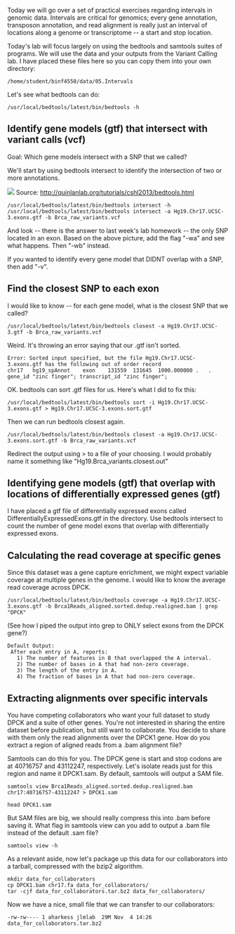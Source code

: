 Today we will go over a set of practical exercises regarding intervals in genomic data. Intervals are critical for genomics; every gene annotation, transposon annotation, and read alignment is really just an interval of locations along a genome or transcriptome -- a start and stop location. 

Today's lab will focus largely on using the bedtools and samtools suites of programs. We will use the data and your outputs from the Variant Calling lab. I have placed these files here so you can copy them into your own directory:
    
    /home/student/binf4550/data/05.Intervals

Let's see what bedtools can do:

    /usr/local/bedtools/latest/bin/bedtools -h

## Identify gene models (gtf) that intersect with variant calls (vcf)

Goal: Which gene models intersect with a SNP that we called?

We'll start by using bedtools intersect to identify the intersection of two or more annotations.

![](http://bedtools.readthedocs.org/en/latest/_images/intersect-glyph.png)
Source: http://quinlanlab.org/tutorials/cshl2013/bedtools.html

    /usr/local/bedtools/latest/bin/bedtools intersect -h
    /usr/local/bedtools/latest/bin/bedtools intersect -a Hg19.Chr17.UCSC-3.exons.gtf -b Brca_raw_variants.vcf

And look -- there is the answer to last week's lab homework -- the only SNP located in an exon. Based on the above picture, add the flag "-wa" and see what happens. Then "-wb" instead. 

If you wanted to identify every gene model that DIDNT overlap with a SNP, then add "-v". 

## Find the closest SNP to each exon

I would like to know -- for each gene model, what is the closest SNP that we called?

    /usr/local/bedtools/latest/bin/bedtools closest -a Hg19.Chr17.UCSC-3.gtf -b Brca_raw_variants.vcf

Weird. It's throwing an error saying that our .gtf isn't sorted. 

    Error: Sorted input specified, but the file Hg19.Chr17.UCSC-3.exons.gtf has the following out of order record
    chr17	hg19_spAnnot	exon	131559	131645	1000.000000	.	.	gene_id "zinc finger"; transcript_id "zinc finger";

OK. bedtools can sort .gtf files for us. Here's what I did to fix this:

    /usr/local/bedtools/latest/bin/bedtools sort -i Hg19.Chr17.UCSC-3.exons.gtf > Hg19.Chr17.UCSC-3.exons.sort.gtf

Then we can run bedtools closest again. 

    /usr/local/bedtools/latest/bin/bedtools closest -a Hg19.Chr17.UCSC-3.exons.sort.gtf -b Brca_raw_variants.vcf

Redirect the output using > to a file of your choosing. I would probably name it something like "Hg19.Brca_variants.closest.out"

## Identifying gene models (gtf) that overlap with locations of differentially expressed genes (gtf)

I have placed a gtf file of differentially expressed exons called DifferentiallyExpressedExons.gtf in the directory. Use bedtools intersect to count the number of gene model exons that overlap with differentially expressed exons.

## Calculating the read coverage at specific genes

Since this dataset was a gene capture enrichment, we might expect variable coverage at multiple genes in the genome. I would like to know the average read coverage across DPCK. 

    /usr/local/bedtools/latest/bin/bedtools coverage -a Hg19.Chr17.UCSC-3.exons.gtf -b Brca1Reads_aligned.sorted.dedup.realigned.bam | grep "DPCK"

(See how I piped the output into grep to ONLY select exons from the DPCK gene?)

    Default Output:
	 After each entry in A, reports:
	   1) The number of features in B that overlapped the A interval.
	   2) The number of bases in A that had non-zero coverage.
	   3) The length of the entry in A.
	   4) The fraction of bases in A that had non-zero coverage.

## Extracting alignments over specific intervals

You have competing collaborators who want your full dataset to study DPCK and a suite of other genes. You're not interested in sharing the entire dataset before publication, but still want to collaborate. You decide to share with them only the read alignments over the DPCK1 gene. How do you extract a region of aligned reads from a .bam alignment file?

Samtools can do this for you. The DPCK gene is start and stop codons are at 40716757 and 43112247, respectively. Let's isolate reads just for this region and name it DPCK1.sam. By default, samtools will output a SAM file. 

    samtools view Brca1Reads_aligned.sorted.dedup.realigned.bam chr17:40716757-43112247 > DPCK1.sam

    head DPCK1.sam

But SAM files are big, we should really compress this into .bam before saving it. What flag in samtools view can you add to output a .bam file instead of the default .sam file?

    samtools view -h

As a relevant aside, now let's package up this data for our collaborators into a tarball, compressed with the bzip2 algorithm.

    mkdir data_for_collaborators
    cp DPCK1.bam chr17.fa data_for_collaborators/
    tar -cjf data_for_collaborators.tar.bz2 data_for_collaborators/

Now we have a nice, small file that we can transfer to our collaborators:

    -rw-rw---- 1 aharkess jlmlab  29M Nov  4 14:26 data_for_collaborators.tar.bz2
    